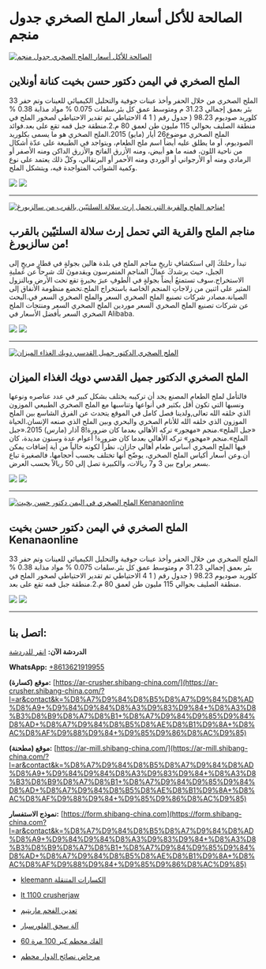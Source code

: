 # الصالحة للأكل أسعار الملح الصخري جدول منجم

<a href="https://swt.shibang-china.com/?l=ar&img&k=%D8%A7%D9%84%D8%B5%D8%A7%D9%84%D8%AD%D8%A9+%D9%84%D9%84%D8%A3%D9%83%D9%84+%D8%A3%D8%B3%D8%B9%D8%A7%D8%B1+%D8%A7%D9%84%D9%85%D9%84%D8%AD+%D8%A7%D9%84%D8%B5%D8%AE%D8%B1%D9%8A+%D8%AC%D8%AF%D9%88%D9%84+%D9%85%D9%86%D8%AC%D9%85" target="_blank">![الصالحة للأكل أسعار الملح الصخري جدول منجم](http://static.shibang-china.com/all-800x300/393.jpg)</a>

## الملح الصخري في اليمن دكتور حسن بخيت كنانة أونلاين
الملح الصخري من خلال الحفر وأخذ عينات جوفية والتحليل الكيميائي للعينات وتم حفر 33 بئر بعمق إجمالي 31.23 م ومتوسط عمق كل بئر.سلفات 0.075 % مواد مذابة 0.38 % كلوريد صوديوم 98.23 ( جدول رقم ( 1 4 الاحتياطي تم تقدير الاحتياطي لصخور الملح في منطقة الصليف بحوالي 115 مليون طن لعمق 80 م.2.منطقة جبل قمه تقع على بعد.فوائد الملح الصخري موضوع26 أيار (مايو) 2015.الملح الصخري هو ما يسمى بكلوريد الصوديوم، أو ما يطلق عليه أيضاً اسم ملح الطعام، ويتواجد في الطبيعة على عدّة أشكال من ناحية اللون، فمنه ما هو أبيض، ومنه الأزرق الفاتح والأزرق الداكن ومنه الأصفر أو الرمادي ومنه أو الأرجواني أو الوردي ومنه الأحمر أو البرتقالي، وكلّ ذلك يعتمد على نوع وكمية الشوائب المتواجدة فيه، ويتشكل الملح.


<a href="https://whatsapp.shibangsoft.com/WhatsApp.php" target="_blank" title="WhatsApp">![](http://static.shibang-china.com/icon/whatsapp.png)</a> <a href="https://swt.shibang-china.com/?l=ar&icon&k=%D8%A7%D9%84%D8%B5%D8%A7%D9%84%D8%AD%D8%A9+%D9%84%D9%84%D8%A3%D9%83%D9%84+%D8%A3%D8%B3%D8%B9%D8%A7%D8%B1+%D8%A7%D9%84%D9%85%D9%84%D8%AD+%D8%A7%D9%84%D8%B5%D8%AE%D8%B1%D9%8A+%D8%AC%D8%AF%D9%88%D9%84+%D9%85%D9%86%D8%AC%D9%85" target="_blank">![](http://static.shibang-china.com/icon/chat-ar.png)</a>

---

<a href="https://swt.shibang-china.com/?l=ar&img&k=%D8%A7%D9%84%D8%B5%D8%A7%D9%84%D8%AD%D8%A9+%D9%84%D9%84%D8%A3%D9%83%D9%84+%D8%A3%D8%B3%D8%B9%D8%A7%D8%B1+%D8%A7%D9%84%D9%85%D9%84%D8%AD+%D8%A7%D9%84%D8%B5%D8%AE%D8%B1%D9%8A+%D8%AC%D8%AF%D9%88%D9%84+%D9%85%D9%86%D8%AC%D9%85" target="_blank">![مناجم الملح والقرية التي تحمل إرث سلالة السلتيّين بالقرب من سالزبورغ!](http://static.shibang-china.com/all-800x300/1264.jpg)</a>

## مناجم الملح والقرية التي تحمل إرث سلالة السلتيّين بالقرب من سالزبورغ!
تبدأ رحلتكَ إلى استكشافِ تاريخِ مناجم الملح في بلدة هالين بجولةٍ في قطارٍ مريحٍ إلى الجبل، حيث يرشدكَ عمالُ المناجمِ المتمرسون ويقدمونَ لك شرحاً عن عمليةِ الاستخراج.سوف تستمتعُ أيضاً بجولةٍ في الطوفِ عبرَ بحيرةٍ تقع تحت الأرض وبالنزول المثير على اثنين من زلاجاتِ المنجم الخاصة باستخراج الملح.تخضع منظومة الأنفاق إلى الصيانة.مصادر شركات تصنيع الملح الصخري السعر والملح الصخري السعر في.البحث عن شركات تصنيع الملح الصخري السعر موردين الملح الصخري السعر ومنتجات الملح الصخري السعر بأفضل الأسعار في Alibaba.


<a href="https://whatsapp.shibangsoft.com/WhatsApp.php" target="_blank" title="WhatsApp">![](http://static.shibang-china.com/icon/whatsapp.png)</a> <a href="https://swt.shibang-china.com/?l=ar&icon&k=%D8%A7%D9%84%D8%B5%D8%A7%D9%84%D8%AD%D8%A9+%D9%84%D9%84%D8%A3%D9%83%D9%84+%D8%A3%D8%B3%D8%B9%D8%A7%D8%B1+%D8%A7%D9%84%D9%85%D9%84%D8%AD+%D8%A7%D9%84%D8%B5%D8%AE%D8%B1%D9%8A+%D8%AC%D8%AF%D9%88%D9%84+%D9%85%D9%86%D8%AC%D9%85" target="_blank">![](http://static.shibang-china.com/icon/chat-ar.png)</a>

---

<a href="https://swt.shibang-china.com/?l=ar&img&k=%D8%A7%D9%84%D8%B5%D8%A7%D9%84%D8%AD%D8%A9+%D9%84%D9%84%D8%A3%D9%83%D9%84+%D8%A3%D8%B3%D8%B9%D8%A7%D8%B1+%D8%A7%D9%84%D9%85%D9%84%D8%AD+%D8%A7%D9%84%D8%B5%D8%AE%D8%B1%D9%8A+%D8%AC%D8%AF%D9%88%D9%84+%D9%85%D9%86%D8%AC%D9%85" target="_blank">![الملح الصخري الدكتور جميل القدسي دويك الغذاء الميزان](http://static.shibang-china.com/all-800x300/972.jpg)</a>

## الملح الصخري الدكتور جميل القدسي دويك الغذاء الميزان
فالتأمل لملح الطعام المصنع يجد أن تركيبه يختلف بشكل كبير في عدد عناصره ونوعها ونسبها التي تكون أقل بكثير في أنواعها وتناسبها مع الملح الصخري الطبيعي الموزون الذي خلقه الله تعالى,ولدينا فصل كامل في الموقع يتحدث عن الفرق الشاسع بين الملح الموزون الذي خلقه الله للأنام الصخري والبحري وبين الملح الذي صنعه الإنسان.الحياة «جبل الملح».منجم «مهجور» تركه الأهالي بعدما كان ضرورة!8 آذار (مارس) 2015.«جبل الملح».منجم «مهجور» تركه الأهالي بعدما كان ضرورة! أعوام عدة وسنون مديدة، كان فيها الملح الصخري أساس طعام أهالي جازان، نظراً لكونه خالياً من أية إضافات يمكن أن.وعن أسعار أكياس الملح الصخري، يوضّح أنها تختلف بحسب أحجامها، فالصغيرة تباع بسعر يراوح بين 3 و7 ريالات، والكبيرة تصل إلى 50 ريالاً بحسب العرض.


<a href="https://whatsapp.shibangsoft.com/WhatsApp.php" target="_blank" title="WhatsApp">![](http://static.shibang-china.com/icon/whatsapp.png)</a> <a href="https://swt.shibang-china.com/?l=ar&icon&k=%D8%A7%D9%84%D8%B5%D8%A7%D9%84%D8%AD%D8%A9+%D9%84%D9%84%D8%A3%D9%83%D9%84+%D8%A3%D8%B3%D8%B9%D8%A7%D8%B1+%D8%A7%D9%84%D9%85%D9%84%D8%AD+%D8%A7%D9%84%D8%B5%D8%AE%D8%B1%D9%8A+%D8%AC%D8%AF%D9%88%D9%84+%D9%85%D9%86%D8%AC%D9%85" target="_blank">![](http://static.shibang-china.com/icon/chat-ar.png)</a>

---

<a href="https://swt.shibang-china.com/?l=ar&img&k=%D8%A7%D9%84%D8%B5%D8%A7%D9%84%D8%AD%D8%A9+%D9%84%D9%84%D8%A3%D9%83%D9%84+%D8%A3%D8%B3%D8%B9%D8%A7%D8%B1+%D8%A7%D9%84%D9%85%D9%84%D8%AD+%D8%A7%D9%84%D8%B5%D8%AE%D8%B1%D9%8A+%D8%AC%D8%AF%D9%88%D9%84+%D9%85%D9%86%D8%AC%D9%85" target="_blank">![الملح الصخري في اليمن دكتور حسن بخيت Kenanaonline](http://static.shibang-china.com/all-800x300/1063.jpg)</a>

## الملح الصخري في اليمن دكتور حسن بخيت Kenanaonline
الملح الصخري من خلال الحفر وأخذ عينات جوفية والتحليل الكيميائي للعينات وتم حفر 33 بئر بعمق إجمالي 31.23 م ومتوسط عمق كل بئر.سلفات 0.075 % مواد مذابة 0.38 % كلوريد صوديوم 98.23 ( جدول رقم ( 1 4 الاحتياطي تم تقدير الاحتياطي لصخور الملح في منطقة الصليف بحوالي 115 مليون طن لعمق 80 م.2.منطقة جبل قمه تقع على بعد.

<a href="https://whatsapp.shibangsoft.com/WhatsApp.php" target="_blank" title="WhatsApp">![](http://static.shibang-china.com/icon/whatsapp.png)</a> <a href="https://swt.shibang-china.com/?l=ar&icon&k=%D8%A7%D9%84%D8%B5%D8%A7%D9%84%D8%AD%D8%A9+%D9%84%D9%84%D8%A3%D9%83%D9%84+%D8%A3%D8%B3%D8%B9%D8%A7%D8%B1+%D8%A7%D9%84%D9%85%D9%84%D8%AD+%D8%A7%D9%84%D8%B5%D8%AE%D8%B1%D9%8A+%D8%AC%D8%AF%D9%88%D9%84+%D9%85%D9%86%D8%AC%D9%85" target="_blank">![](http://static.shibang-china.com/icon/chat-ar.png)</a>

---
## اتصل بنا:

**الدردشة الآن:** [انقر للدردشة](https://swt.shibang-china.com?l=ar&contact&k=%D8%A7%D9%84%D8%B5%D8%A7%D9%84%D8%AD%D8%A9+%D9%84%D9%84%D8%A3%D9%83%D9%84+%D8%A3%D8%B3%D8%B9%D8%A7%D8%B1+%D8%A7%D9%84%D9%85%D9%84%D8%AD+%D8%A7%D9%84%D8%B5%D8%AE%D8%B1%D9%8A+%D8%AC%D8%AF%D9%88%D9%84+%D9%85%D9%86%D8%AC%D9%85)

**WhatsApp:**  [+8613621919955](https://whatsapp.shibangsoft.com/WhatsApp.php)

**موقع (كسارة):** [https://ar-crusher.shibang-china.com/](https://ar-crusher.shibang-china.com/?l=ar&contact&k=%D8%A7%D9%84%D8%B5%D8%A7%D9%84%D8%AD%D8%A9+%D9%84%D9%84%D8%A3%D9%83%D9%84+%D8%A3%D8%B3%D8%B9%D8%A7%D8%B1+%D8%A7%D9%84%D9%85%D9%84%D8%AD+%D8%A7%D9%84%D8%B5%D8%AE%D8%B1%D9%8A+%D8%AC%D8%AF%D9%88%D9%84+%D9%85%D9%86%D8%AC%D9%85)

**موقع (مطحنة):** [https://ar-mill.shibang-china.com/](https://ar-mill.shibang-china.com/?l=ar&contact&k=%D8%A7%D9%84%D8%B5%D8%A7%D9%84%D8%AD%D8%A9+%D9%84%D9%84%D8%A3%D9%83%D9%84+%D8%A3%D8%B3%D8%B9%D8%A7%D8%B1+%D8%A7%D9%84%D9%85%D9%84%D8%AD+%D8%A7%D9%84%D8%B5%D8%AE%D8%B1%D9%8A+%D8%AC%D8%AF%D9%88%D9%84+%D9%85%D9%86%D8%AC%D9%85)

**نموذج الاستفسار:** [https://form.shibang-china.com](https://form.shibang-china.com?l=ar&contact&k=%D8%A7%D9%84%D8%B5%D8%A7%D9%84%D8%AD%D8%A9+%D9%84%D9%84%D8%A3%D9%83%D9%84+%D8%A3%D8%B3%D8%B9%D8%A7%D8%B1+%D8%A7%D9%84%D9%85%D9%84%D8%AD+%D8%A7%D9%84%D8%B5%D8%AE%D8%B1%D9%8A+%D8%AC%D8%AF%D9%88%D9%84+%D9%85%D9%86%D8%AC%D9%85)

* [kleemann الكسارات المتنقلة](../26/kleemann%20%D8%A7%D9%84%D9%83%D8%B3%D8%A7%D8%B1%D8%A7%D8%AA%20%D8%A7%D9%84%D9%85%D8%AA%D9%86%D9%82%D9%84%D8%A9.md)

* [lt 1100 crusherjaw](../28/lt%201100%20crusherjaw.md)

* [تعدين الفحم ماريتيم](../27/%D8%AA%D8%B9%D8%AF%D9%8A%D9%86%20%D8%A7%D9%84%D9%81%D8%AD%D9%85%20%D9%85%D8%A7%D8%B1%D9%8A%D8%AA%D9%8A%D9%85.md)

* [آلة سحق الفلورسبار](../28/%D8%A2%D9%84%D8%A9%20%D8%B3%D8%AD%D9%82%20%D8%A7%D9%84%D9%81%D9%84%D9%88%D8%B1%D8%B3%D8%A8%D8%A7%D8%B1.md)

* [الفك محطم كير 100 مرة 60](../29/%D8%A7%D9%84%D9%81%D9%83%20%D9%85%D8%AD%D8%B7%D9%85%20%D9%83%D9%8A%D8%B1%20100%20%D9%85%D8%B1%D8%A9%2060.md)

* [مرحاض نصائح الدوار محطم](../29/%D9%85%D8%B1%D8%AD%D8%A7%D8%B6%20%D9%86%D8%B5%D8%A7%D8%A6%D8%AD%20%D8%A7%D9%84%D8%AF%D9%88%D8%A7%D8%B1%20%D9%85%D8%AD%D8%B7%D9%85.md)